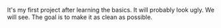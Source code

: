 It's my first project after learning the basics. It will probably look ugly. We will see. The goal is to make it as clean as possible.
